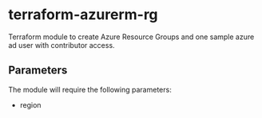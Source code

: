 # terraform-azurerm-rg
Terraform module to create Azure Resource Groups and one sample azure ad user with contributor access.

## Parameters
The module will require the following parameters:
- region 

